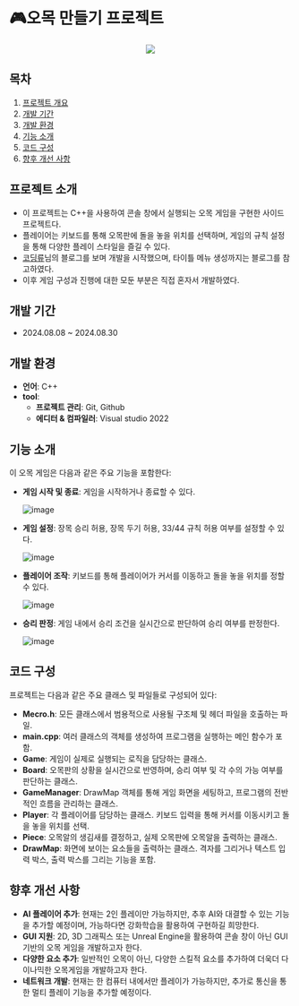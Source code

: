# :video_game:오목 만들기 프로젝트

<p align="center"><img src="https://github.com/user-attachments/assets/2b9a7216-7799-42a9-b2c4-fb50ae9ba487"></p>

## 목차
1. [프로젝트 개요](#프로젝트-개요)
2. [개발 기간](#개발-기간)
3. [개발 환경](#개발-환경)
4. [기능 소개](#기능-소개)
5. [코드 구성](#코드-구성)
6. [향후 개선 사항](#향후-개선-사항)
   
## 프로젝트 소개
- 이 프로젝트는 C++을 사용하여 콘솔 창에서 실행되는 오목 게임을 구현한 사이드 프로젝트다.
- 플레이어는 키보드를 통해 오목판에 돌을 놓을 위치를 선택하며, 게임의 규칙 설정을 통해 다양한 플레이 스타일을 즐길 수 있다.
- [코딩류](https://hgu-can.tistory.com/entry/C-%EC%98%A4%EB%AA%A9-%EA%B2%8C%EC%9E%84-%EB%A7%8C%EB%93%A4%EA%B8%B0-1)님의 블로그를 보며 개발을 시작했으며, 타이틀 메뉴 생성까지는 블로그를 참고하였다.
- 이후 게임 구성과 진행에 대한 모둔 부분은 직접 혼자서 개발하였다.

## 개발 기간
- 2024.08.08 ~ 2024.08.30

## 개발 환경
- **언어**: C++
- **tool**:
  - **프로젝트 관리**: Git, Github
  - **에디터 & 컴파일러**: Visual studio 2022

## 기능 소개
이 오목 게임은 다음과 같은 주요 기능을 포함한다:

- **게임 시작 및 종료**: 게임을 시작하거나 종료할 수 있다.
  
  ![image](https://github.com/user-attachments/assets/4f59b8ec-9296-42ae-a4be-3dd45ddb1787)

- **게임 설정**: 장목 승리 허용, 장목 두기 허용, 33/44 규칙 허용 여부를 설정할 수 있다.

  ![image](https://github.com/user-attachments/assets/0b3ffc3a-dea4-42ee-b702-5db1f10caf0c)

- **플레이어 조작**: 키보드를 통해 플레이어가 커서를 이동하고 돌을 놓을 위치를 정할 수 있다.

  ![image](https://github.com/user-attachments/assets/b7479c8e-e8f9-4a83-97bc-a99da1ff9f0c)

- **승리 판정**: 게임 내에서 승리 조건을 실시간으로 판단하여 승리 여부를 판정한다.

  ![image](https://github.com/user-attachments/assets/49005136-e46f-4f53-85a5-086cac8ad063)

## 코드 구성
프로젝트는 다음과 같은 주요 클래스 및 파일들로 구성되어 있다:

- **Mecro.h**: 모든 클래스에서 범용적으로 사용될 구조체 및 헤더 파일을 호출하는 파일.
- **main.cpp**: 여러 클래스의 객체를 생성하여 프로그램을 실행하는 메인 함수가 포함.
- **Game**: 게임이 실제로 실행되는 로직을 담당하는 클래스.
- **Board**: 오목판의 상황을 실시간으로 반영하며, 승리 여부 및 각 수의 가능 여부를 판단하는 클래스.
- **GameManager**: DrawMap 객체를 통해 게임 화면을 세팅하고, 프로그램의 전반적인 흐름을 관리하는 클래스.
- **Player**: 각 플레이어를 담당하는 클래스. 키보드 입력을 통해 커서를 이동시키고 돌을 놓을 위치를 선택.
- **Piece**: 오목알의 생김새를 결정하고, 실제 오목판에 오목알을 출력하는 클래스.
- **DrawMap**: 화면에 보이는 요소들을 출력하는 클래스. 격자를 그리거나 텍스트 입력 박스, 출력 박스를 그리는 기능을 포함.

## 향후 개선 사항
- **AI 플레이어 추가**: 현재는 2인 플레이만 가능하지만, 추후 AI와 대결할 수 있는 기능을 추가할 예정이며, 가능하다면 강화학습을 활용하여 구현하길 희망한다.
- **GUI 지원**: 2D, 3D 그래픽스 또는 Unreal Engine을 활용하여 콘솔 창이 아닌 GUI 기반의 오목 게임을 개발하고자 한다.
- **다양한 요소 추가**: 일반적인 오목이 아닌, 다양한 스킬적 요소를 추가하여 더욱더 다이나믹한 오목게임을 개발하고자 한다.
- **네트워크 개발**: 현재는 한 컴퓨터 내에서만 플레이가 가능하지만, 추가로 통신을 통한 멀티 플레이 기능을 추가할 예정이다.
